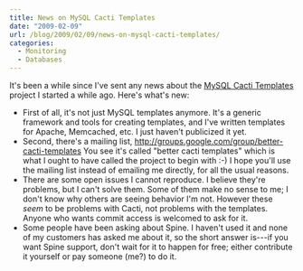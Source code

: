 ```yaml
---
title: News on MySQL Cacti Templates
date: "2009-02-09"
url: /blog/2009/02/09/news-on-mysql-cacti-templates/
categories:
  - Monitoring
  - Databases
---
```

It's been a while since I've sent any news about the [MySQL Cacti Templates](http://code.google.com/p/mysql-cacti-templates/) project I started a while ago. Here's what's new:


*   First of all, it's not just MySQL templates anymore. It's a generic framework and tools for creating templates, and I've written templates for Apache, Memcached, etc. I just haven't publicized it yet.
*   Second, there's a mailing list, <http://groups.google.com/group/better-cacti-templates> You see it's called "better cacti templates" which is what I ought to have called the project to begin with :-) I hope you'll use the mailing list instead of emailing me directly, for all the usual reasons.
*   There are some open issues I cannot reproduce. I believe they're problems, but I can't solve them. Some of them make no sense to me; I don't know why others are seeing behavior I'm not. However these *seem* to be problems with Cacti, not problems with the templates. Anyone who wants commit access is welcomed to ask for it.
*   Some people have been asking about Spine. I haven't used it and none of my customers has asked me about it, so the short answer is---if you want Spine support, don't wait for it to happen for free; either contribute it yourself or pay someone (me?) to do it.


